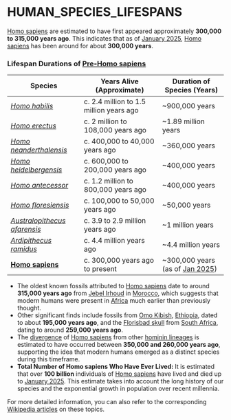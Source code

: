 # HUMAN\_SPECIES\_LIFESPANS

[Homo sapiens](homo_sapiens.md) are estimated to have first appeared approximately **300,000 to 315,000 years ago**. This indicates that as of [January 2025](broken-reference), [Homo sapiens](homo_sapiens.md) has been around for about **300,000 years**.

### Lifespan Durations of [Pre-Homo sapiens](broken-reference)

| **Species**                                                   | **Years Alive (Approximate)**           | **Duration of Species (Years)**                      |
| ------------------------------------------------------------- | --------------------------------------- | ---------------------------------------------------- |
| [_Homo habilis_](homo_habilis.md)                             | c. 2.4 million to 1.5 million years ago | \~900,000 years                                      |
| [_Homo erectus_](homo_erectus.md)                             | c. 2 million to 108,000 years ago       | \~1.89 million years                                 |
| [_Homo neanderthalensis_](homo_neanderthalensis.md)           | c. 400,000 to 40,000 years ago          | \~360,000 years                                      |
| [_Homo heidelbergensis_](homo_heidelbergensis.md)             | c. 600,000 to 200,000 years ago         | \~400,000 years                                      |
| [_Homo antecessor_](homo_antecessor.md)                       | c. 1.2 million to 800,000 years ago     | \~400,000 years                                      |
| [_Homo floresiensis_](homo_floresiensis.md)                   | c. 100,000 to 50,000 years ago          | \~50,000 years                                       |
| [_Australopithecus afarensis_](australopithecus_afarensis.md) | c. 3.9 to 2.9 million years ago         | \~1 million years                                    |
| [_Ardipithecus ramidus_](ardipithecus_ramidus.md)             | c. 4.4 million years ago                | \~4.4 million years                                  |
| [**Homo sapiens**](homo_sapiens.md)                           | c. 300,000 years ago to present         | \~300,000 years (as of [Jan 2025](broken-reference)) |

* The oldest known fossils attributed to [Homo sapiens](homo_sapiens.md) date to around **315,000 years ago** from [Jebel Irhoud](jebel_irhdoud.md) in [Morocco](../MOROCCO.md), which suggests that modern humans were present in [Africa](AFRICA.MD) much earlier than previously thought.
* Other significant finds include fossils from [Omo Kibish](omo_kibish.md), [Ethiopia](../ETHIOPIA.md), dated to about **195,000 years ago**, and the [Florisbad skull](../FLORISBAD_SKULL.md) from [South Africa](../SOUTH_AFRICA.md), dating to around **259,000 years ago**.
* The [divergence](divergence.md) of [Homo sapiens](homo_sapiens.md) from other [hominin lineages](hominin_lineages.md) is estimated to have occurred between **350,000 and 260,000 years ago**, supporting the idea that modern humans emerged as a distinct species during this timeframe.
* **Total Number of Homo sapiens Who Have Ever Lived:** It is estimated that over **100 billion** individuals of [Homo sapiens](homo_sapiens.md) have lived and died up to [January 2025](broken-reference). This estimate takes into account the long history of our species and the exponential growth in population over recent millennia.

For more detailed information, you can also refer to the corresponding [Wikipedia articles](https://en.wikipedia.org/wiki/Homo_sapiens) on these topics.
